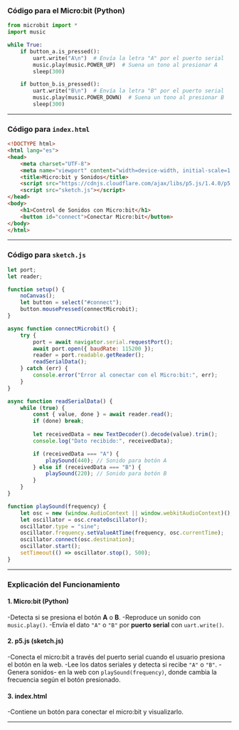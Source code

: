 ### **Código para el Micro:bit (Python)**

```python
from microbit import *
import music

while True:
    if button_a.is_pressed():
        uart.write("A\n")  # Envía la letra "A" por el puerto serial
        music.play(music.POWER_UP)  # Suena un tono al presionar A
        sleep(300)

    if button_b.is_pressed():
        uart.write("B\n")  # Envía la letra "B" por el puerto serial
        music.play(music.POWER_DOWN)  # Suena un tono al presionar B
        sleep(300)
```

---

### **Código para `index.html`**

```html
<!DOCTYPE html>
<html lang="es">
<head>
    <meta charset="UTF-8">
    <meta name="viewport" content="width=device-width, initial-scale=1.0">
    <title>Micro:bit y Sonidos</title>
    <script src="https://cdnjs.cloudflare.com/ajax/libs/p5.js/1.4.0/p5.js"></script>
    <script src="sketch.js"></script>
</head>
<body>
    <h1>Control de Sonidos con Micro:bit</h1>
    <button id="connect">Conectar Micro:bit</button>
</body>
</html>
```

---

### **Código para `sketch.js`**

```javascript
let port;
let reader;

function setup() {
    noCanvas();
    let button = select("#connect");
    button.mousePressed(connectMicrobit);
}

async function connectMicrobit() {
    try {
        port = await navigator.serial.requestPort();
        await port.open({ baudRate: 115200 });
        reader = port.readable.getReader();
        readSerialData();
    } catch (err) {
        console.error("Error al conectar con el Micro:bit:", err);
    }
}

async function readSerialData() {
    while (true) {
        const { value, done } = await reader.read();
        if (done) break;
        
        let receivedData = new TextDecoder().decode(value).trim();
        console.log("Dato recibido:", receivedData);

        if (receivedData === "A") {
            playSound(440); // Sonido para botón A
        } else if (receivedData === "B") {
            playSound(220); // Sonido para botón B
        }
    }
}

function playSound(frequency) {
    let osc = new (window.AudioContext || window.webkitAudioContext)();
    let oscillator = osc.createOscillator();
    oscillator.type = "sine";
    oscillator.frequency.setValueAtTime(frequency, osc.currentTime);
    oscillator.connect(osc.destination);
    oscillator.start();
    setTimeout(() => oscillator.stop(), 500);
}
```

---

### **Explicación del Funcionamiento**
#### 1. Micro:bit (Python)
   -Detecta si se presiona el botón **A** o **B**.
   -Reproduce un sonido con `music.play()`.
   -Envía el dato `"A"` o `"B"` por **puerto serial** con `uart.write()`.

#### 2. p5.js (sketch.js)
   -Conecta el micro:bit a través del puerto serial cuando el usuario presiona el botón en la web.
   -Lee los datos seriales y detecta si recibe `"A"` o `"B"`.
   -Genera sonidos- en la web con `playSound(frequency)`, donde cambia la frecuencia según el botón presionado.

#### 3. index.html
-Contiene un botón para conectar el micro:bit y visualizarlo.

---

